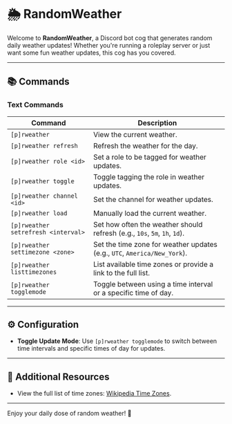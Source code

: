 # 🌦️ RandomWeather

Welcome to **RandomWeather**, a Discord bot cog that generates random daily weather updates! Whether you're running a roleplay server or just want some fun weather updates, this cog has you covered.

---

## 📚 Commands

### Text Commands

| Command                             | Description                                                               |
| ----------------------------------- | ------------------------------------------------------------------------- |
| `[p]rweather`                       | View the current weather.                                                 |
| `[p]rweather refresh`               | Refresh the weather for the day.                                          |
| `[p]rweather role <id>`             | Set a role to be tagged for weather updates.                              |
| `[p]rweather toggle`                | Toggle tagging the role in weather updates.                               |
| `[p]rweather channel <id>`          | Set the channel for weather updates.                                      |
| `[p]rweather load`                  | Manually load the current weather.                                        |
| `[p]rweather setrefresh <interval>` | Set how often the weather should refresh (e.g., `10s`, `5m`, `1h`, `1d`). |
| `[p]rweather settimezone <zone>`    | Set the time zone for weather updates (e.g., `UTC`, `America/New_York`).  |
| `[p]rweather listtimezones`         | List available time zones or provide a link to the full list.             |
| `[p]rweather togglemode`            | Toggle between using a time interval or a specific time of day.           |

---

## ⚙️ Configuration

- **Toggle Update Mode**: Use `[p]rweather togglemode` to switch between time intervals and specific times of day for updates.

---

## 🔗 Additional Resources

- View the full list of time zones: [Wikipedia Time Zones](https://en.wikipedia.org/wiki/List_of_tz_database_time_zones).

---

Enjoy your daily dose of random weather! 🌈
